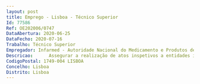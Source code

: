 ```yaml
--- 
layout: post
title: Emprego - Lisboa - Técnico Superior
Id: 77586
Ref: OE202006/0747
DataAbertura: 2020-06-25
DataFecho: 2020-07-16
Trabalho: Técnico Superior
Empregador: Infarmed - Autoridade Nacional do Medicamento e Produtos de Saúde, I.P.
Descricao:  	Assegurar a realização de atos inspetivos a entidades inseridas no ciclo de vida de medicamentos e produtos de saúde  	Assegurar a realização de atos inspetivos a medicamentos e produtos de saúde  	Elaborar o relatório do ato inspetivo, assegurando a identificação de não conformidades e eventuais medidas corretivas, bem como emitir parecer sobre as eventuais autorizações a conceder   	Propor a emissão das certidões de BPF medicamentos, medicamentos experimentais e substâncias ativas   	Propor a emissão autorizações de fabrico importação medicamentos e ou medicamentos experimentais  	Propor instauração de processos de contraordenação social às entidades quando são detetadas não conformidades passíveis de instauração  	Garantir a implementação das medidas corretivas necessárias pelas entidades, procedendo à inspeção e avaliação de eficácia das mesmas  	Assegurar a concretização do Plano Nacional de Colheitas relativo ao mercado de MUH, MP e PS  	Assegurar o tratamento de suspeitas de defeito de qualidade, de alertas de qualidade e recolha de medicamentos substâncias ativas do mercado 
CodigoPostal: 1749-004 LISBOA
Concelho: Lisboa
Distrito: Lisboa
--- 
```


